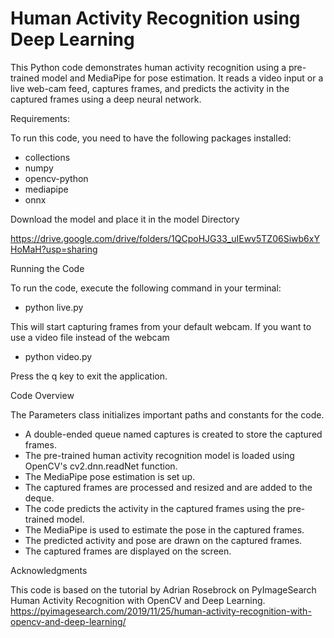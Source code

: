 # Human Activity Recognition using Deep Learning 

This Python code demonstrates human activity recognition using a pre-trained model and MediaPipe for pose estimation. It reads a video input or a live web-cam feed, captures frames, and predicts the activity in the captured frames using a deep neural network.

Requirements: 

To run this code, you need to have the following packages installed:

- collections
- numpy
- opencv-python
- mediapipe
- onnx

Download the model and place it in the model Directory

https://drive.google.com/drive/folders/1QCpoHJG33_uIEwv5TZ06Siwb6xYHoMaH?usp=sharing


Running the Code

To run the code, execute the following command in your terminal:

- python live.py

This will start capturing frames from your default webcam. If you want to use a video file instead of the webcam


- python video.py

Press the q key to exit the application.



Code Overview

The Parameters class initializes important paths and constants for the code.
- A double-ended queue named captures is created to store the captured frames.
- The pre-trained human activity recognition model is loaded using OpenCV's cv2.dnn.readNet function.
- The MediaPipe pose estimation is set up.
- The captured frames are processed and resized and are added to the deque.
- The code predicts the activity in the captured frames using the pre-trained model.
- The MediaPipe is used to estimate the pose in the captured frames.
- The predicted activity and pose are drawn on the captured frames.
- The captured frames are displayed on the screen.


Acknowledgments


This code is based on the tutorial by Adrian Rosebrock on PyImageSearch Human Activity Recognition with OpenCV and Deep Learning.
https://pyimagesearch.com/2019/11/25/human-activity-recognition-with-opencv-and-deep-learning/
